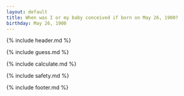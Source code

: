 ```yaml
---
layout: default
title: When was I or my baby conceived if born on May 26, 1900?
birthday: May 26, 1900
---
```


{% include header.md %}

{% include guess.md %}

{% include calculate.md %}

{% include safety.md %}

{% include footer.md %}



